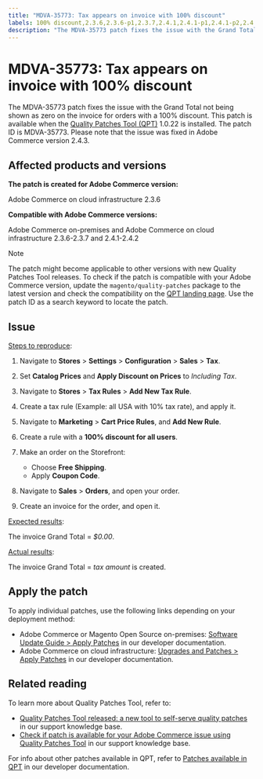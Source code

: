 ```yaml
---
title: "MDVA-35773: Tax appears on invoice with 100% discount"
labels: 100% discount,2.3.6,2.3.6-p1,2.3.7,2.4.1,2.4.1-p1,2.4.1-p2,2.4.2,QPT 1.0.22,QPT patches,Magento Commerce,Magento Commerce Cloud,Quality Patches Tool,grand total,invoice,tax miscalculated,Adobe Commerce,cloud infrastructure,on-premises
description: "The MDVA-35773 patch fixes the issue with the Grand Total not being shown as zero on the invoice for orders with a 100% discount. This patch is available when the [Quality Patches Tool (QPT)](https://support.magento.com/hc/en-us/articles/360047139492) 1.0.22 is installed. The patch ID is MDVA-35773. Please note that the issue was fixed in Adobe Commerce version 2.4.3."
---
```


# MDVA-35773: Tax appears on invoice with 100% discount

The MDVA-35773 patch fixes the issue with the Grand Total not being shown as zero on the invoice for orders with a 100% discount. This patch is available when the [Quality Patches Tool (QPT)](https://support.magento.com/hc/en-us/articles/360047139492) 1.0.22 is installed. The patch ID is MDVA-35773. Please note that the issue was fixed in Adobe Commerce version 2.4.3.

## Affected products and versions

**The patch is created for Adobe Commerce version:**

Adobe Commerce on cloud infrastructure 2.3.6

**Compatible with Adobe Commerce versions:**

Adobe Commerce on-premises and Adobe Commerce on cloud infrastructure 2.3.6-2.3.7 and 2.4.1-2.4.2

>[!NOTE]
>
>The patch might become applicable to other versions with new Quality Patches Tool releases. To check if the patch is compatible with your Adobe Commerce version, update the `magento/quality-patches` package to the latest version and check the compatibility on the [QPT landing page](https://devdocs.magento.com/quality-patches/tool.html#patch-grid). Use the patch ID as a search keyword to locate the patch.

## Issue

<u>Steps to reproduce</u>:

1. Navigate to **Stores** > **Settings** > **Configuration** > **Sales** > **Tax**.
1. Set **Catalog Prices** and **Apply Discount on Prices** to *Including Tax*.
1. Navigate to **Stores** > **Tax Rules** > **Add New Tax Rule**.
1. Create a tax rule (Example: all USA with 10% tax rate), and apply it.
1. Navigate to **Marketing** > **Cart Price Rules**, and **Add New Rule**.
1. Create a rule with a **100% discount for all users**.
1. Make an order on the Storefront:

    * Choose **Free Shipping**.
    * Apply **Coupon Code**.

1. Navigate to **Sales** > **Orders**, and open your order.
1. Create an invoice for the order, and open it.

<u>Expected results</u>:

The invoice Grand Total = *$0.00*.

<u>Actual results</u>:

The invoice Grand Total = *tax amount* is created.

## Apply the patch

To apply individual patches, use the following links depending on your deployment method:

* Adobe Commerce or Magento Open Source on-premises: [Software Update Guide > Apply Patches](https://devdocs.magento.com/guides/v2.4/comp-mgr/patching/mqp.html) in our developer documentation.
* Adobe Commerce on cloud infrastructure: [Upgrades and Patches > Apply Patches](https://devdocs.magento.com/cloud/project/project-patch.html) in our developer documentation.

## Related reading

To learn more about Quality Patches Tool, refer to:

* [Quality Patches Tool released: a new tool to self-serve quality patches](https://support.magento.com/hc/en-us/articles/360047139492) in our support knowledge base.
* [Check if patch is available for your Adobe Commerce issue using Quality Patches Tool](https://support.magento.com/hc/en-us/articles/360047125252) in our support knowledge base.

For info about other patches available in QPT, refer to [Patches available in QPT](https://devdocs.magento.com/quality-patches/tool.html#patch-grid) in our developer documentation.